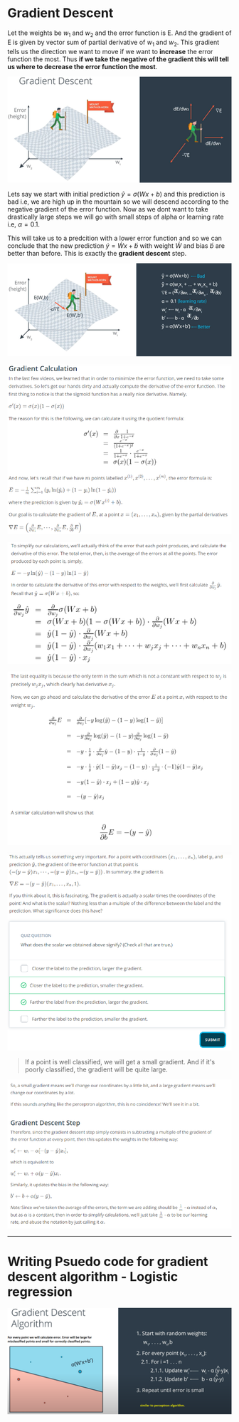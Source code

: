 # Gradient Descent

Let the weights be $w_1$ and $w_2$ and the error function is E. And the gradient of E is given by vector sum of partial derivative of $w_1$ and $w_2$. This gradient tells us the direction we want to move if we want to __increase__ the error function the most. Thus __if we take the negative of the gradient this will tell us where to decrease the error function the most__.

![](images/52.PNG)

Lets say we start with initial prediction $\hat{y}=\sigma(Wx+b)$ and this prediction is bad i.e, we are high up in the mountain so we will descend according to the negative gradient of the error function. Now as we dont want to take drastically large steps we will go with small steps of alpha or learning rate i.e, $\alpha = 0.1$.

This will take us to a predcition with a lower error function and so we can conclude that the new prediction $\acute{y} = \acute{W}x + \acute{b}$ with weight $\acute{W}$ and bias $\acute{b}$ are better than before. This is exactly the __gradient descent__ step.

![](images/53.PNG)

![](images/54.PNG)

![](images/55.PNG)

![](images/56.PNG)

![](images/57.PNG)

> If a point is well classified, we will get a small gradient. And if it's poorly classified, the gradient will be quite large.

![](images/58.PNG)

***

# Writing Psuedo code for gradient descent algorithm - Logistic regression

![](images/59.PNG)

